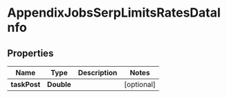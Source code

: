 # AppendixJobsSerpLimitsRatesDataInfo


## Properties

| Name | Type | Description | Notes |
|------------ | ------------- | ------------- | -------------|
**taskPost** | **Double** |  |[optional]|